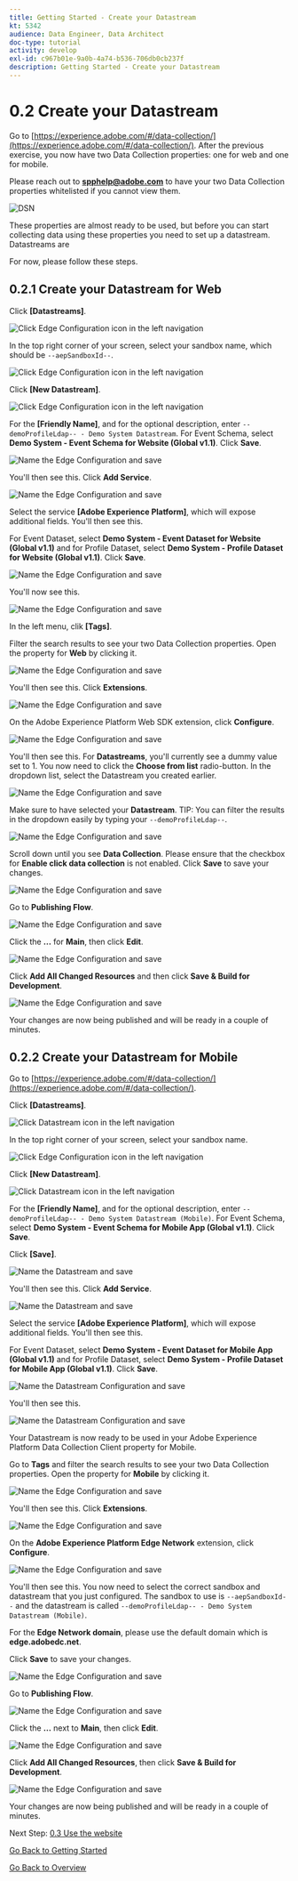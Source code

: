 ```yaml
---
title: Getting Started - Create your Datastream
kt: 5342
audience: Data Engineer, Data Architect
doc-type: tutorial
activity: develop
exl-id: c967b01e-9a0b-4a74-b536-706db0cb237f
description: Getting Started - Create your Datastream
---
```


# 0.2 Create your Datastream

Go to [https://experience.adobe.com/#/data-collection/](https://experience.adobe.com/#/data-collection/). After the previous exercise, you now have two Data Collection properties: one for web and one for mobile.

Please reach out to **spphelp@adobe.com** to have your two Data Collection properties whitelisted if you cannot view them.

![DSN](images/launchprop.png)

These properties are almost ready to be used, but before you can start collecting data using these properties you need to set up a datastream. Datastreams are

For now, please follow these steps.

## 0.2.1 Create your Datastream for Web

Click **\[Datastreams]**.

![Click Edge Configuration icon in the left navigation](images/edgeconfig1a.png)

In the top right corner of your screen, select your sandbox name, which should be `--aepSandboxId--`.

![Click Edge Configuration icon in the left navigation](images/edgeconfig1b.png)

Click **\[New Datastream]**.

![Click Edge Configuration icon in the left navigation](images/edgeconfig1.png)

For the **\[Friendly Name]**, and for the optional description, enter `--demoProfileLdap-- - Demo System Datastream`. For Event Schema, select **Demo System - Event Schema for Website (Global v1.1)**. Click **Save**.

![Name the Edge Configuration and save](images/edgeconfig2.png)

You'll then see this. Click **Add Service**.

![Name the Edge Configuration and save](images/edgeconfig3.png)

Select the service **\[Adobe Experience Platform]**, which will expose additional fields. You'll then see this.

For Event Dataset, select **Demo System - Event Dataset for Website (Global v1.1)** and for Profile Dataset, select **Demo System - Profile Dataset for Website (Global v1.1)**. Click **Save**.

![Name the Edge Configuration and save](images/edgeconfig4.png)

You'll now see this.

![Name the Edge Configuration and save](images/edgeconfig5.png)

In the left menu, clik **\[Tags]**.

Filter the search results to see your two Data Collection properties. Open the property for **Web** by clicking it.

![Name the Edge Configuration and save](images/edgeconfig10a.png)

You'll then see this. Click **Extensions**.

![Name the Edge Configuration and save](images/edgeconfig11.png)

On the Adobe Experience Platform Web SDK extension, click **Configure**.

![Name the Edge Configuration and save](images/edgeconfig12.png)

You'll then see this. For **Datastreams**, you'll currently see a dummy value set to 1. You now need to click the **Choose from list** radio-button. In the dropdown list, select the Datastream you created earlier.

![Name the Edge Configuration and save](images/edgeconfig13.png)

Make sure to have selected your **Datastream**. TIP: You can filter the results in the dropdown easily by typing your `--demoProfileLdap--`.

![Name the Edge Configuration and save](images/edgeconfig14.png)

Scroll down until you see **Data Collection**. Please ensure that the checkbox for **Enable click data collection** is not enabled. Click **Save** to save your changes.

![Name the Edge Configuration and save](images/edgeconfig14a.png)

Go to **Publishing Flow**.

![Name the Edge Configuration and save](images/edgeconfig15.png)

Click the **...** for **Main**, then click **Edit**.

![Name the Edge Configuration and save](images/edgeconfig16.png)

Click **Add All Changed Resources** and then click **Save & Build for Development**.

![Name the Edge Configuration and save](images/edgeconfig17.png)

Your changes are now being published and will be ready in a couple of minutes.

## 0.2.2 Create your Datastream for Mobile

Go to [https://experience.adobe.com/#/data-collection/](https://experience.adobe.com/#/data-collection/).

Click **\[Datastreams]**.

![Click Datastream icon in the left navigation](images/edgeconfig1a.png)

In the top right corner of your screen, select your sandbox name.

![Click Edge Configuration icon in the left navigation](images/edgeconfig1b.png)

Click **\[New Datastream]**.

![Click Datastream icon in the left navigation](images/edgeconfig1.png)

For the **\[Friendly Name]**, and for the optional description, enter `--demoProfileLdap-- - Demo System Datastream (Mobile)`. For Event Schema, select **Demo System - Event Schema for Mobile App (Global v1.1)**. Click **Save**.

Click **\[Save]**.

![Name the Datastream and save](images/edgeconfig2m.png)

You'll then see this. Click **Add Service**.

![Name the Datastream and save](images/edgeconfig3m.png)

Select the service **\[Adobe Experience Platform]**, which will expose additional fields. You'll then see this.

For Event Dataset, select **Demo System - Event Dataset for Mobile App (Global v1.1)** and for Profile Dataset, select **Demo System - Profile Dataset for Mobile App (Global v1.1)**. Click **Save**.

![Name the Datastream Configuration and save](images/edgeconfig4m.png)

You'll then see this.

![Name the Datastream Configuration and save](images/edgeconfig5m.png)

Your Datastream is now ready to be used in your Adobe Experience Platform Data Collection Client property for Mobile.

Go to **Tags** and filter the search results to see your two Data Collection properties. Open the property for **Mobile** by clicking it.

![Name the Edge Configuration and save](images/edgeconfig10am.png)

You'll then see this. Click **Extensions**.

![Name the Edge Configuration and save](images/edgeconfig11m.png)

On the **Adobe Experience Platform Edge Network** extension, click **Configure**.

![Name the Edge Configuration and save](images/edgeconfig12m.png)

You'll then see this. You now need to select the correct sandbox and datastream that you just configured. The sandbox to use is `--aepSandboxId--` and the datastream is called `--demoProfileLdap-- - Demo System Datastream (Mobile)`.

For the **Edge Network domain**, please use the default domain which is **edge.adobedc.net**.

Click **Save** to save your changes.

![Name the Edge Configuration and save](images/edgeconfig13m.png)

Go to **Publishing Flow**.

![Name the Edge Configuration and save](images/edgeconfig15m.png)

Click the **...** next to **Main**, then click **Edit**.

![Name the Edge Configuration and save](images/edgeconfig16m.png)

Click **Add All Changed Resources**, then click **Save & Build for Development**.

![Name the Edge Configuration and save](images/edgeconfig17m.png)

Your changes are now being published and will be ready in a couple of minutes.

Next Step: [0.3 Use the website](ex3.md)

[Go Back to Getting Started](getting-started.md)

[Go Back to Overview](./)
